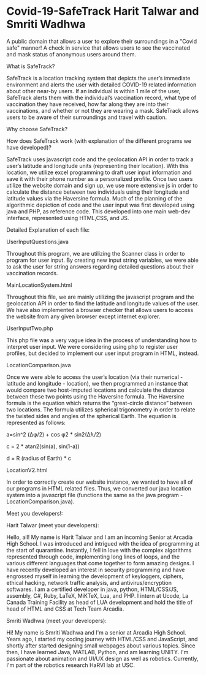 # Covid-19-SafeTrack Harit Talwar and Smriti Wadhwa
A public domain that allows a user to explore their surroundings in a "Covid safe" manner!
A check in service that allows users to see the vaccinated and mask status of anonymous users around them.

What is SafeTrack?

SafeTrack is a location tracking system that depicts the user’s immediate environment and alerts the user with detailed COVID-19 related information about other near-by users. If an individual is within 1 mile of the user, SafeTrack alerts them with the individual’s vaccination record, what type of vaccination they have received, how far along they are into their vaccinations, and whether or not they are wearing a mask. SafeTrack allows users to be aware of their surroundings and travel with caution. 

Why choose SafeTrack? 

How does SafeTrack work (with explanation of the different programs we have developed)?

SafeTrack uses javascript code and the geolocation API in order to track a user’s latitude and longitude units (representing their location). With this location, we utilize excel programming to draft user input information and save it with their phone number as a personalized profile. Once two users utilize the website domain and sign up, we use more extensive js in order to calculate the distance between two individuals using their longitude and latitude values via the Haversine formula. Much of the planning of the algorithmic depiction of code and the user input was first developed using java and PHP, as reference code. This developed into one main web-dev interface, represented using HTML,CSS, and JS.

Detailed Explanation of each file:

UserInputQuestions.java

Throughout this program, we are utilizing the Scanner class in order to program for user input. By creating new input string variables, we were able to ask the user for string answers regarding detailed questions about their vaccination records.

MainLocationSystem.html

Throughout this file, we are mainly utilizing the javascript program and the geolocation API in order to find the latitude and longitude values of the user. We have also implemented a browser checker that allows users to access the website from any given browser except internet explorer.

UserInputTwo.php

This php file was a very vague idea in the process of understanding how to interpret user input. We were considering using php to register user profiles, but decided to implement our user input program in HTML, instead.

LocationComparison.java

Once we were able to access the user’s location (via their numerical - latitude and longitude - location), we then programmed an instance that would compare two host-imputed locations and calculate the distance between these two points using the Haversine formula. The Haversine formula is the equation which returns the “great-circle distance” between two locations. The formula utilizes spherical trigonometry in order to relate the twisted sides and angles of the spherical Earth. The equation is represented as follows: 


a=sin^2 (Δφ/2) + cos φ2 * sin2(Δλ/2)

c = 2 * atan2(sin(a), sin(1-a))

d = R (radius of Earth) * c


LocationV2.html

In order to correctly create our website instance, we wanted to have all of our programs in HTML related files. Thus, we converted our java location system into a javascript file (functions the same as the java program - LocationComparison.java).


Meet you developers!:

Harit Talwar (meet your developers):

Hello, all! My name is Harit Talwar and I am an incoming Senior at Arcadia High School. I was introduced and intrigued with the idea of programming at the start of quarantine. Instantly, I fell in love with the complex algorithms represented through code, implementing long lines of loops, and the various different languages that come together to form amazing designs. I have recently developed an interest in security programming and have engrossed myself in learning the development of keyloggers, ciphers, ethical hacking, network traffic analysis, and antivirus/encryption softwares. I am a certified developer in java, python, HTML/CSS/JS, assembly, C#, Ruby, LaTeX, MiKTeX, Lua, and PHP. I intern at Ucode, La Canada Training Facility as head of LUA development and hold the title of head of HTML and CSS at Tech Team Arcadia.

Smriti Wadhwa (meet your developers):

Hi! My name is Smriti Wadhwa and I'm a senior at Arcadia High School. Years ago, I started my coding journey with HTML/CSS and JavaScript, and shortly after started designing small webpages about various topics. Since then, I have learned Java, MATLAB, Python, and am learning UNITY. I'm passionate about animation and UI/UX design as well as robotics. Currently, I'm part of the robotics research HaRVI lab at USC.
